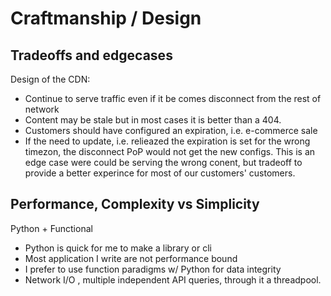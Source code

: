# Craftmanship / Design

## Tradeoffs and edgecases

Design of the CDN:

* Continue to serve traffic even if it be comes disconnect from the rest of network
* Content may be stale but in most cases it is better than a 404.
* Customers should have configured an expiration, i.e. e-commerce sale
* If the need to update, i.e. relieazed the expiration is set for the wrong timezon, the disconnect PoP would not get the new configs. This is an edge case were could be serving the wrong conent, but tradeoff to provide a better experince for most of our customers' customers.

## Performance, Complexity vs Simplicity

Python + Functional

* Python is quick for me to make a library or cli
* Most application I write are not performance bound
* I prefer to use function paradigms w/ Python for data integrity
* Network I/O , multiple independent API queries, through it a threadpool.
<!--stackedit_data:
eyJoaXN0b3J5IjpbLTExMDM2NzI3NDYsMTI1NjM2NzU4OV19
-->